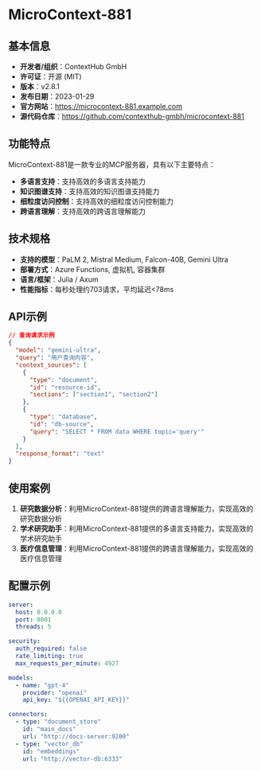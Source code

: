 # MicroContext-881

## 基本信息

- **开发者/组织**：ContextHub GmbH
- **许可证**：开源 (MIT)
- **版本**：v2.8.1
- **发布日期**：2023-01-29
- **官方网站**：https://microcontext-881.example.com
- **源代码仓库**：https://github.com/contexthub-gmbh/microcontext-881

## 功能特点

MicroContext-881是一款专业的MCP服务器，具有以下主要特点：

- **多语言支持**：支持高效的多语言支持能力
- **知识图谱支持**：支持高效的知识图谱支持能力
- **细粒度访问控制**：支持高效的细粒度访问控制能力
- **跨语言理解**：支持高效的跨语言理解能力


## 技术规格

- **支持的模型**：PaLM 2, Mistral Medium, Falcon-40B, Gemini Ultra
- **部署方式**：Azure Functions, 虚拟机, 容器集群
- **语言/框架**：Julia / Axum
- **性能指标**：每秒处理约703请求，平均延迟<78ms

## API示例

```json
// 查询请求示例
{
  "model": "gemini-ultra",
  "query": "用户查询内容",
  "context_sources": [
    {
      "type": "document",
      "id": "resource-id",
      "sections": ["section1", "section2"]
    },
    {
      "type": "database",
      "id": "db-source",
      "query": "SELECT * FROM data WHERE topic='query'"
    }
  ],
  "response_format": "text"
}
```

## 使用案例

1. **研究数据分析**：利用MicroContext-881提供的跨语言理解能力，实现高效的研究数据分析
2. **学术研究助手**：利用MicroContext-881提供的多语言支持能力，实现高效的学术研究助手
3. **医疗信息管理**：利用MicroContext-881提供的跨语言理解能力，实现高效的医疗信息管理


## 配置示例

```yaml
server:
  host: 0.0.0.0
  port: 8001
  threads: 5

security:
  auth_required: false
  rate_limiting: true
  max_requests_per_minute: 4927

models:
  - name: "gpt-4"
    provider: "openai"
    api_key: "${{OPENAI_API_KEY}}"

connectors:
  - type: "document_store"
    id: "main_docs"
    url: "http://docs-server:9200"
  - type: "vector_db"
    id: "embeddings"
    url: "http://vector-db:6333"
```
